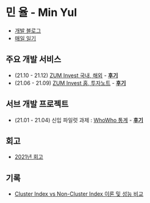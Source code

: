 # 민 율 - Min Yul 
- [개발 블로그](https://velog.io/@minyul)  
- [매일 일기](https://velog.io/@minyul/%EB%A7%A4%EC%9D%BC-%EC%9D%BC%EA%B8%B0)

## 주요 개발 서비스
- (21.10 - 21.12) [ZUM Invest 국내, 해외](https://invest.zum.com/internal) - **[후기](https://velog.io/@minyul)** 
- (21.06 - 21.09) [ZUM Invest 홈, 투자노트](https://invest.zum.com/)  - **[후기](https://velog.io/@minyul)** 

## 서브 개발 프로젝트
- (21.01 - 21.04) 신입 파일럿 과제 : [WhoWho 통계](https://www.whowhocorp.com/ko/) - **[후기](https://velog.io/@minyul)**   

## 회고
- [2021년 회고](https://velog.io/@minyul)

## 기록
- [Cluster Index vs Non-Cluster Index 이론 및 성능 비교](https://velog.io/@minyul/Cluster-Index-vs-Non-Cluster-Index-%EC%9D%B4%EB%A1%A0-%EB%B0%8F-%EC%84%B1%EB%8A%A5-%EB%B9%84%EA%B5%90-JPA-MYSQL)
